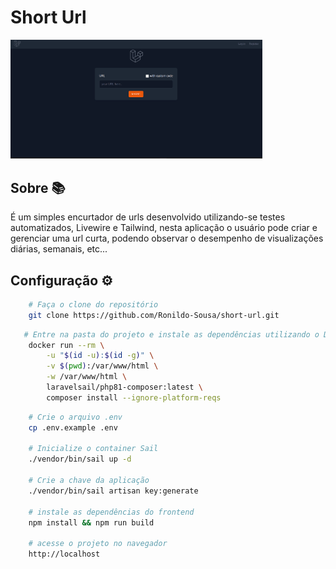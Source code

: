 # Short Url 
<img src="public/readme.gif" alt="demo" style="width: 80%">

## Sobre 📚
É um simples encurtador de urls desenvolvido utilizando-se testes automatizados, Livewire e Tailwind, nesta aplicação o usuário pode criar e gerenciar uma url curta, podendo observar o desempenho de visualizações diárias, semanais, etc...

## Configuração ⚙️
```bash
    # Faça o clone do repositório
    git clone https://github.com/Ronildo-Sousa/short-url.git
```
```bash
   # Entre na pasta do projeto e instale as dependências utilizando o Docker
    docker run --rm \
        -u "$(id -u):$(id -g)" \
        -v $(pwd):/var/www/html \
        -w /var/www/html \
        laravelsail/php81-composer:latest \
        composer install --ignore-platform-reqs
```
```bash
    # Crie o arquivo .env
    cp .env.example .env

    # Inicialize o container Sail
    ./vendor/bin/sail up -d

    # Crie a chave da aplicação
    ./vendor/bin/sail artisan key:generate

    # instale as dependências do frontend
    npm install && npm run build

    # acesse o projeto no navegador
    http://localhost
```